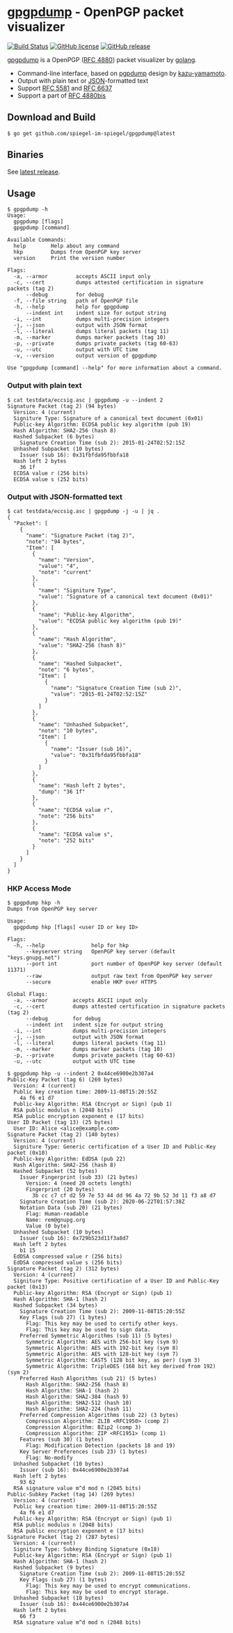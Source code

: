 # [gpgpdump] - OpenPGP packet visualizer

[![Build Status](https://travis-ci.org/spiegel-im-spiegel/gpgpdump.svg?branch=master)](https://travis-ci.org/spiegel-im-spiegel/gpgpdump)
[![GitHub license](https://img.shields.io/badge/license-Apache%202-blue.svg)](https://raw.githubusercontent.com/spiegel-im-spiegel/gpgpdump/master/LICENSE)
[![GitHub release](https://img.shields.io/github/release/spiegel-im-spiegel/gpgpdump.svg)](https://github.com/spiegel-im-spiegel/gpgpdump/releases/latest)

[gpgpdump] is a OpenPGP ([RFC 4880]) packet visualizer by [golang](https://golang.org/).

- Command-line interface, based on [pgpdump](https://github.com/kazu-yamamoto/pgpdump) design by [kazu-yamamoto](https://github.com/kazu-yamamoto).
- Output with plain text or [JSON](https://tools.ietf.org/html/rfc7159)-formatted text
- Support [RFC 5581] and [RFC 6637]
- Support a part of [RFC 4880bis]

## Download and Build

```
$ go get github.com/spiegel-im-spiegel/gpgpdump@latest
```

## Binaries

See [latest release](https://github.com/spiegel-im-spiegel/gpgpdump/releases/latest).

## Usage

```
$ gpgpdump -h
Usage:
  gpgpdump [flags]
  gpgpdump [command]

Available Commands:
  help        Help about any command
  hkp         Dumps from OpenPGP key server
  version     Print the version number

Flags:
  -a, --armor         accepts ASCII input only
  -c, --cert          dumps attested certification in signature packets (tag 2)
      --debug         for debug
  -f, --file string   path of OpenPGP file
  -h, --help          help for gpgpdump
      --indent int    indent size for output string
  -i, --int           dumps multi-precision integers
  -j, --json          output with JSON format
  -l, --literal       dumps literal packets (tag 11)
  -m, --marker        dumps marker packets (tag 10)
  -p, --private       dumps private packets (tag 60-63)
  -u, --utc           output with UTC time
  -v, --version       output version of gpgpdump

Use "gpgpdump [command] --help" for more information about a command.
```

### Output with plain text

```
$ cat testdata/eccsig.asc | gpgpdump -u --indent 2
Signature Packet (tag 2) (94 bytes)
  Version: 4 (current)
  Signiture Type: Signature of a canonical text document (0x01)
  Public-key Algorithm: ECDSA public key algorithm (pub 19)
  Hash Algorithm: SHA2-256 (hash 8)
  Hashed Subpacket (6 bytes)
    Signature Creation Time (sub 2): 2015-01-24T02:52:15Z
  Unhashed Subpacket (10 bytes)
    Issuer (sub 16): 0x31fbfda95fbbfa18
  Hash left 2 bytes
    36 1f
  ECDSA value r (256 bits)
  ECDSA value s (252 bits)
```

### Output with JSON-formatted text

```
$ cat testdata/eccsig.asc | gpgpdump -j -u | jq .
{
  "Packet": [
    {
      "name": "Signature Packet (tag 2)",
      "note": "94 bytes",
      "Item": [
        {
          "name": "Version",
          "value": "4",
          "note": "current"
        },
        {
          "name": "Signiture Type",
          "value": "Signature of a canonical text document (0x01)"
        },
        {
          "name": "Public-key Algorithm",
          "value": "ECDSA public key algorithm (pub 19)"
        },
        {
          "name": "Hash Algorithm",
          "value": "SHA2-256 (hash 8)"
        },
        {
          "name": "Hashed Subpacket",
          "note": "6 bytes",
          "Item": [
            {
              "name": "Signature Creation Time (sub 2)",
              "value": "2015-01-24T02:52:15Z"
            }
          ]
        },
        {
          "name": "Unhashed Subpacket",
          "note": "10 bytes",
          "Item": [
            {
              "name": "Issuer (sub 16)",
              "value": "0x31fbfda95fbbfa18"
            }
          ]
        },
        {
          "name": "Hash left 2 bytes",
          "dump": "36 1f"
        },
        {
          "name": "ECDSA value r",
          "note": "256 bits"
        },
        {
          "name": "ECDSA value s",
          "note": "252 bits"
        }
      ]
    }
  ]
}
```

### HKP Access Mode

```
$ gpgpdump hkp -h
Dumps from OpenPGP key server

Usage:
  gpgpdump hkp [flags] <user ID or key ID>

Flags:
  -h, --help               help for hkp
      --keyserver string   OpenPGP key server (default "keys.gnupg.net")
      --port int           port number of OpenPGP key server (default 11371)
      --raw                output raw text from OpenPGP key server
      --secure             enable HKP over HTTPS

Global Flags:
  -a, --armor        accepts ASCII input only
  -c, --cert         dumps attested certification in signature packets (tag 2)
      --debug        for debug
      --indent int   indent size for output string
  -i, --int          dumps multi-precision integers
  -j, --json         output with JSON format
  -l, --literal      dumps literal packets (tag 11)
  -m, --marker       dumps marker packets (tag 10)
  -p, --private      dumps private packets (tag 60-63)
  -u, --utc          output with UTC time

$ gpgpdump hkp -u --indent 2 0x44ce6900e2b307a4
Public-Key Packet (tag 6) (269 bytes)
  Version: 4 (current)
  Public key creation time: 2009-11-08T15:20:55Z
    4a f6 e1 d7
  Public-key Algorithm: RSA (Encrypt or Sign) (pub 1)
  RSA public modulus n (2048 bits)
  RSA public encryption exponent e (17 bits)
User ID Packet (tag 13) (25 bytes)
  User ID: Alice <alice@example.com>
Signature Packet (tag 2) (140 bytes)
  Version: 4 (current)
  Signiture Type: Generic certification of a User ID and Public-Key packet (0x10)
  Public-key Algorithm: EdDSA (pub 22)
  Hash Algorithm: SHA2-256 (hash 8)
  Hashed Subpacket (52 bytes)
    Issuer Fingerprint (sub 33) (21 bytes)
      Version: 4 (need 20 octets length)
      Fingerprint (20 bytes)
        3b cc c7 cf d2 59 7e 53 44 dd 96 4a 72 9b 52 3d 11 f3 a8 d7
    Signature Creation Time (sub 2): 2020-06-22T01:57:38Z
    Notation Data (sub 20) (21 bytes)
      Flag: Human-readable
      Name: rem@gnupg.org
      Value (0 byte)
  Unhashed Subpacket (10 bytes)
    Issuer (sub 16): 0x729b523d11f3a8d7
  Hash left 2 bytes
    b1 15
  EdDSA compressed value r (256 bits)
  EdDSA compressed value s (256 bits)
Signature Packet (tag 2) (312 bytes)
  Version: 4 (current)
  Signiture Type: Positive certification of a User ID and Public-Key packet (0x13)
  Public-key Algorithm: RSA (Encrypt or Sign) (pub 1)
  Hash Algorithm: SHA-1 (hash 2)
  Hashed Subpacket (34 bytes)
    Signature Creation Time (sub 2): 2009-11-08T15:20:55Z
    Key Flags (sub 27) (1 bytes)
      Flag: This key may be used to certify other keys.
      Flag: This key may be used to sign data.
    Preferred Symmetric Algorithms (sub 11) (5 bytes)
      Symmetric Algorithm: AES with 256-bit key (sym 9)
      Symmetric Algorithm: AES with 192-bit key (sym 8)
      Symmetric Algorithm: AES with 128-bit key (sym 7)
      Symmetric Algorithm: CAST5 (128 bit key, as per) (sym 3)
      Symmetric Algorithm: TripleDES (168 bit key derived from 192) (sym 2)
    Preferred Hash Algorithms (sub 21) (5 bytes)
      Hash Algorithm: SHA2-256 (hash 8)
      Hash Algorithm: SHA-1 (hash 2)
      Hash Algorithm: SHA2-384 (hash 9)
      Hash Algorithm: SHA2-512 (hash 10)
      Hash Algorithm: SHA2-224 (hash 11)
    Preferred Compression Algorithms (sub 22) (3 bytes)
      Compression Algorithm: ZLIB <RFC1950> (comp 2)
      Compression Algorithm: BZip2 (comp 3)
      Compression Algorithm: ZIP <RFC1951> (comp 1)
    Features (sub 30) (1 bytes)
      Flag: Modification Detection (packets 18 and 19)
    Key Server Preferences (sub 23) (1 bytes)
      Flag: No-modify
  Unhashed Subpacket (10 bytes)
    Issuer (sub 16): 0x44ce6900e2b307a4
  Hash left 2 bytes
    93 62
  RSA signature value m^d mod n (2045 bits)
Public-Subkey Packet (tag 14) (269 bytes)
  Version: 4 (current)
  Public key creation time: 2009-11-08T15:20:55Z
    4a f6 e1 d7
  Public-key Algorithm: RSA (Encrypt or Sign) (pub 1)
  RSA public modulus n (2048 bits)
  RSA public encryption exponent e (17 bits)
Signature Packet (tag 2) (287 bytes)
  Version: 4 (current)
  Signiture Type: Subkey Binding Signature (0x18)
  Public-key Algorithm: RSA (Encrypt or Sign) (pub 1)
  Hash Algorithm: SHA-1 (hash 2)
  Hashed Subpacket (9 bytes)
    Signature Creation Time (sub 2): 2009-11-08T15:20:55Z
    Key Flags (sub 27) (1 bytes)
      Flag: This key may be used to encrypt communications.
      Flag: This key may be used to encrypt storage.
  Unhashed Subpacket (10 bytes)
    Issuer (sub 16): 0x44ce6900e2b307a4
  Hash left 2 bytes
    66 f3
  RSA signature value m^d mod n (2048 bits)
```

[gpgpdump]: https://github.com/spiegel-im-spiegel/gpgpdump "spiegel-im-spiegel/gpgpdump: gpgpdump - OpenPGP packet visualizer"
[RFC 4880]: https://tools.ietf.org/html/rfc4880
[RFC 4880bis]: https://datatracker.ietf.org/doc/draft-ietf-openpgp-rfc4880bis/
[RFC 5581]: http://tools.ietf.org/html/rfc5581
[RFC 6637]: http://tools.ietf.org/html/rfc6637
[dep]: https://github.com/golang/dep "golang/dep: Go dependency management tool"
